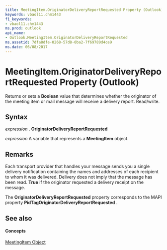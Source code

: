 ```yaml
---
title: MeetingItem.OriginatorDeliveryReportRequested Property (Outlook)
keywords: vbaol11.chm1443
f1_keywords:
- vbaol11.chm1443
ms.prod: outlook
api_name:
- Outlook.MeetingItem.OriginatorDeliveryReportRequested
ms.assetid: 7dfa8dfe-0268-57d8-0ba2-7f69789d4ce9
ms.date: 06/08/2017
---
```



# MeetingItem.OriginatorDeliveryReportRequested Property (Outlook)

Returns or sets a  **Boolean** value that determines whether the originator of the meeting item or mail message will receive a delivery report. Read/write.


## Syntax

 _expression_ . **OriginatorDeliveryReportRequested**

 _expression_ A variable that represents a **MeetingItem** object.


## Remarks

Each transport provider that handles your message sends you a single delivery notification containing the names and addresses of each recipient to whom it was delivered. Delivery does not imply that the message has been read.  **True** if the originator requested a delivery receipt on the message.

The  **OriginatorDeliveryReportRequested** property corresponds to the MAPI property **PidTagOriginatorDeliveryReportRequested** .


## See also


#### Concepts


[MeetingItem Object](meetingitem-object-outlook.md)

